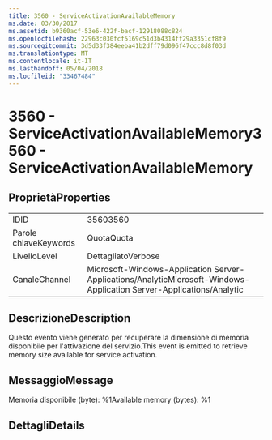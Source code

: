 ```yaml
---
title: 3560 - ServiceActivationAvailableMemory
ms.date: 03/30/2017
ms.assetid: b9360acf-53e6-422f-bacf-12918088c824
ms.openlocfilehash: 22963c030fcf5169c51d3b4314ff29a3351cf8f9
ms.sourcegitcommit: 3d5d33f384eeba41b2dff79d096f47ccc8d8f03d
ms.translationtype: MT
ms.contentlocale: it-IT
ms.lasthandoff: 05/04/2018
ms.locfileid: "33467484"
---
```

# <a name="3560---serviceactivationavailablememory"></a><span data-ttu-id="b29ff-102">3560 - ServiceActivationAvailableMemory</span><span class="sxs-lookup"><span data-stu-id="b29ff-102">3560 - ServiceActivationAvailableMemory</span></span>
## <a name="properties"></a><span data-ttu-id="b29ff-103">Proprietà</span><span class="sxs-lookup"><span data-stu-id="b29ff-103">Properties</span></span>  
  
|||  
|-|-|  
|<span data-ttu-id="b29ff-104">ID</span><span class="sxs-lookup"><span data-stu-id="b29ff-104">ID</span></span>|<span data-ttu-id="b29ff-105">3560</span><span class="sxs-lookup"><span data-stu-id="b29ff-105">3560</span></span>|  
|<span data-ttu-id="b29ff-106">Parole chiave</span><span class="sxs-lookup"><span data-stu-id="b29ff-106">Keywords</span></span>|<span data-ttu-id="b29ff-107">Quota</span><span class="sxs-lookup"><span data-stu-id="b29ff-107">Quota</span></span>|  
|<span data-ttu-id="b29ff-108">Livello</span><span class="sxs-lookup"><span data-stu-id="b29ff-108">Level</span></span>|<span data-ttu-id="b29ff-109">Dettagliato</span><span class="sxs-lookup"><span data-stu-id="b29ff-109">Verbose</span></span>|  
|<span data-ttu-id="b29ff-110">Canale</span><span class="sxs-lookup"><span data-stu-id="b29ff-110">Channel</span></span>|<span data-ttu-id="b29ff-111">Microsoft-Windows-Application Server-Applications/Analytic</span><span class="sxs-lookup"><span data-stu-id="b29ff-111">Microsoft-Windows-Application Server-Applications/Analytic</span></span>|  
  
## <a name="description"></a><span data-ttu-id="b29ff-112">Descrizione</span><span class="sxs-lookup"><span data-stu-id="b29ff-112">Description</span></span>  
 <span data-ttu-id="b29ff-113">Questo evento viene generato per recuperare la dimensione di memoria disponibile per l'attivazione del servizio.</span><span class="sxs-lookup"><span data-stu-id="b29ff-113">This event is emitted to retrieve memory size available for service activation.</span></span>  
  
## <a name="message"></a><span data-ttu-id="b29ff-114">Messaggio</span><span class="sxs-lookup"><span data-stu-id="b29ff-114">Message</span></span>  
 <span data-ttu-id="b29ff-115">Memoria disponibile (byte): %1</span><span class="sxs-lookup"><span data-stu-id="b29ff-115">Available memory (bytes): %1</span></span>  
  
## <a name="details"></a><span data-ttu-id="b29ff-116">Dettagli</span><span class="sxs-lookup"><span data-stu-id="b29ff-116">Details</span></span>
